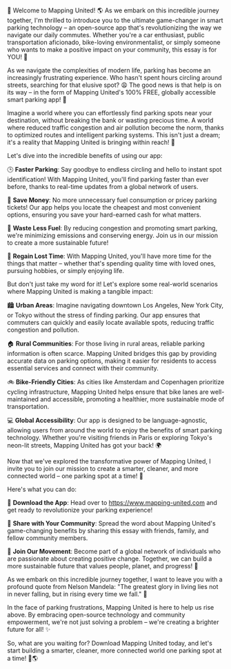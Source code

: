 🚀 Welcome to Mapping United! 🌎 As we embark on this incredible journey together, I'm thrilled to introduce you to the ultimate game-changer in smart parking technology – an open-source app that's revolutionizing the way we navigate our daily commutes. Whether you're a car enthusiast, public transportation aficionado, bike-loving environmentalist, or simply someone who wants to make a positive impact on your community, this essay is for YOU! 🌟

As we navigate the complexities of modern life, parking has become an increasingly frustrating experience. Who hasn't spent hours circling around streets, searching for that elusive spot? 😩 The good news is that help is on its way – in the form of Mapping United's 100% FREE, globally accessible smart parking app! 📲

Imagine a world where you can effortlessly find parking spots near your destination, without breaking the bank or wasting precious time. A world where reduced traffic congestion and air pollution become the norm, thanks to optimized routes and intelligent parking systems. This isn't just a dream; it's a reality that Mapping United is bringing within reach! 🌈

Let's dive into the incredible benefits of using our app:

🕒 **Faster Parking**: Say goodbye to endless circling and hello to instant spot identification! With Mapping United, you'll find parking faster than ever before, thanks to real-time updates from a global network of users.

💸 **Save Money**: No more unnecessary fuel consumption or pricey parking tickets! Our app helps you locate the cheapest and most convenient options, ensuring you save your hard-earned cash for what matters.

🌟 **Waste Less Fuel**: By reducing congestion and promoting smart parking, we're minimizing emissions and conserving energy. Join us in our mission to create a more sustainable future!

💪 **Regain Lost Time**: With Mapping United, you'll have more time for the things that matter – whether that's spending quality time with loved ones, pursuing hobbies, or simply enjoying life.

But don't just take my word for it! Let's explore some real-world scenarios where Mapping United is making a tangible impact:

🏙️ **Urban Areas**: Imagine navigating downtown Los Angeles, New York City, or Tokyo without the stress of finding parking. Our app ensures that commuters can quickly and easily locate available spots, reducing traffic congestion and pollution.

🏠 **Rural Communities**: For those living in rural areas, reliable parking information is often scarce. Mapping United bridges this gap by providing accurate data on parking options, making it easier for residents to access essential services and connect with their community.

🚲 **Bike-Friendly Cities**: As cities like Amsterdam and Copenhagen prioritize cycling infrastructure, Mapping United helps ensure that bike lanes are well-maintained and accessible, promoting a healthier, more sustainable mode of transportation.

💻 **Global Accessibility**: Our app is designed to be language-agnostic, allowing users from around the world to enjoy the benefits of smart parking technology. Whether you're visiting friends in Paris or exploring Tokyo's neon-lit streets, Mapping United has got your back! 🌍

Now that we've explored the transformative power of Mapping United, I invite you to join our mission to create a smarter, cleaner, and more connected world – one parking spot at a time! 🚀

Here's what you can do:

📲 **Download the App**: Head over to https://www.mapping-united.com and get ready to revolutionize your parking experience!

🤝 **Share with Your Community**: Spread the word about Mapping United's game-changing benefits by sharing this essay with friends, family, and fellow community members.

💪 **Join Our Movement**: Become part of a global network of individuals who are passionate about creating positive change. Together, we can build a more sustainable future that values people, planet, and progress! 🌟

As we embark on this incredible journey together, I want to leave you with a profound quote from Nelson Mandela: "The greatest glory in living lies not in never falling, but in rising every time we fall." 🌈

In the face of parking frustrations, Mapping United is here to help us rise above. By embracing open-source technology and community empowerment, we're not just solving a problem – we're creating a brighter future for all! ✨

So, what are you waiting for? Download Mapping United today, and let's start building a smarter, cleaner, more connected world one parking spot at a time! 🚀🌎